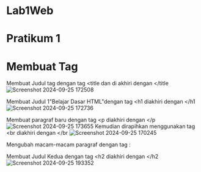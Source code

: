 # Lab1Web
# Pratikum 1
# Membuat Tag
Membuat Judul tag dengan tag <title dan di akhiri dengan </title
![Screenshot 2024-09-25 172508](https://github.com/user-attachments/assets/c5cf3aa5-78c2-4686-b6be-fc7afa0f47ae)

Membuat Judul 1"Belajar Dasar HTML"dengan tag <h1 diakhiri dengan </h1
![Screenshot 2024-09-25 172736](https://github.com/user-attachments/assets/637fbadc-8422-4fbf-9e8b-9ea4c6bcba9f)

Membuat paragraf baru dengan tag <p diakhiri dengan </p
![Screenshot 2024-09-25 173655](https://github.com/user-attachments/assets/d05f6e32-587c-4f60-a413-172a4b875098)
Kemudian dirapihkan menggunakan tag <br diakhiri dengan </br
![Screenshot 2024-09-25 170245](https://github.com/user-attachments/assets/b1a6686d-044c-414b-ae19-d897a07f200e)

Mengubah macam-macam paragraf dengan tag :
<p align=>

Membuat Judul Kedua dengan tag <h2 diakhiri dengan </h2
![Screenshot 2024-09-25 193352](https://github.com/user-attachments/assets/3d9f0105-cf8c-4cbe-8d3a-6ab72cb54743)









